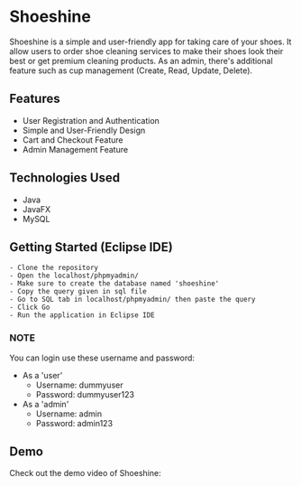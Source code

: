 # Shoeshine
Shoeshine is a simple and user-friendly app for taking care of your shoes. It allow users to order shoe cleaning services to make their shoes look their best or get premium cleaning products. As an admin, there's additional feature such as cup management (Create, Read, Update, Delete).

## Features
- User Registration and Authentication
- Simple and User-Friendly Design
- Cart and Checkout Feature
- Admin Management Feature

## Technologies Used
- Java
- JavaFX
- MySQL

## Getting Started (Eclipse IDE)
```
- Clone the repository
- Open the localhost/phpmyadmin/
- Make sure to create the database named 'shoeshine'
- Copy the query given in sql file
- Go to SQL tab in localhost/phpmyadmin/ then paste the query
- Click Go
- Run the application in Eclipse IDE
```
### NOTE
You can login use these username and password: 
- As a 'user'
  - Username: dummyuser
  - Password: dummyuser123
- As a 'admin'
  - Username: admin
  - Password: admin123

## Demo 
Check out the demo video of Shoeshine: 

